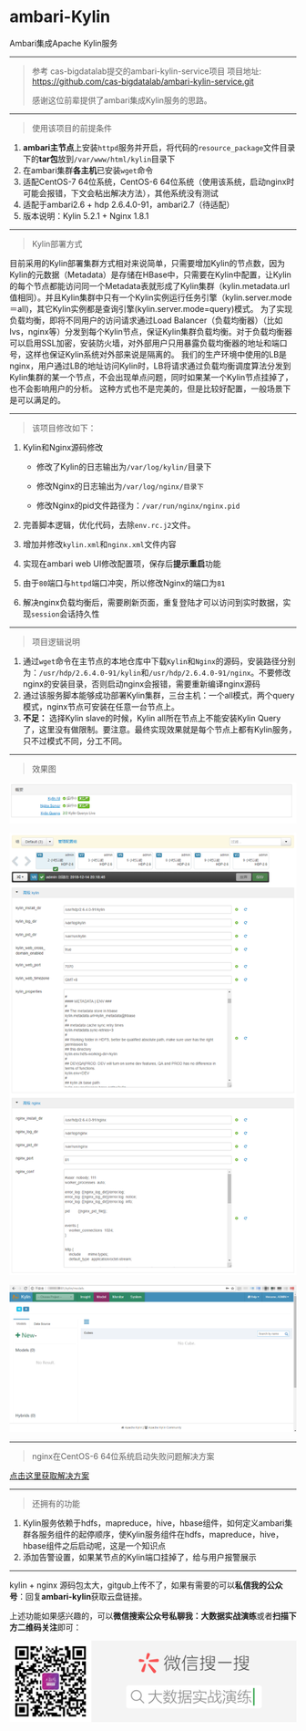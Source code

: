 # ambari-Kylin
Ambari集成Apache Kylin服务

---

> 参考 cas-bigdatalab提交的ambari-kylin-service项目
> 项目地址: https://github.com/cas-bigdatalab/ambari-kylin-service.git
>
> 感谢这位前辈提供了ambari集成Kylin服务的思路。

---

> 使用该项目的前提条件

1. **ambari主节点**上安装`httpd`服务并开启，将代码的`resource_package`文件目录下的**tar包**放到`/var/www/html/kylin`目录下
2. 在ambari集群**各主机**已安装`wget`命令
3. 适配CentOS-7 64位系统，CentOS-6 64位系统（使用该系统，启动nginx时可能会报错，下文会粘出解决方法），其他系统没有测试
4. 适配于ambari2.6 + hdp 2.6.4.0-91，ambari2.7（待适配）
5. 版本说明：Kylin 5.2.1 + Nginx 1.8.1

---

> Kylin部署方式

目前采用的Kylin部署集群方式相对来说简单，只需要增加Kylin的节点数，因为Kylin的元数据（Metadata）是存储在HBase中，只需要在Kylin中配置，让Kylin的每个节点都能访问同一个Metadata表就形成了Kylin集群（kylin.metadata.url 值相同）。并且Kylin集群中只有一个Kylin实例运行任务引擎（kylin.server.mode＝all)，其它Kylin实例都是查询引擎(kylin.server.mode=query)模式。
为了实现负载均衡，即将不同用户的访问请求通过Load Balancer（负载均衡器）（比如lvs，nginx等）分发到每个Kylin节点，保证Kylin集群负载均衡。对于负载均衡器可以启用SSL加密，安装防火墙，对外部用户只用暴露负载均衡器的地址和端口号，这样也保证Kylin系统对外部来说是隔离的。
我们的生产环境中使用的LB是nginx，用户通过LB的地址访问Kylin时，LB将请求通过负载均衡调度算法分发到Kylin集群的某一个节点，不会出现单点问题，同时如果某一个Kylin节点挂掉了，也不会影响用户的分析。
这种方式也不是完美的，但是比较好配置，一般场景下是可以满足的。

---

> 该项目修改如下：

1. Kylin和Nginx源码修改

   - 修改了Kylin的日志输出为`/var/log/kylin/`目录下

   - 修改Nginx的日志输出为`/var/log/nginx/目录下`

   - 修改Nginx的pid文件路径为：`/var/run/nginx/nginx.pid`
2. 完善脚本逻辑，优化代码，去除`env.rc.j2`文件。
3. 增加并修改`kylin.xml`和`nginx.xml`文件内容
4. 实现在ambari web UI修改配置项，保存后**提示重启**功能
5. 由于`80`端口与`httpd`端口冲突，所以修改Nginx的端口为`81`
6. 解决nginx负载均衡后，需要刷新页面，重复登陆才可以访问到实时数据，实现`session`会话持久性

---

> 项目逻辑说明

1. 通过`wget`命令在主节点的本地仓库中下载`Kylin`和`Nginx`的源码，安装路径分别为：`/usr/hdp/2.6.4.0-91/kylin`和`/usr/hdp/2.6.4.0-91/nginx`。不要修改nginx的安装目录，否则启动nginx会报错，需要重新编译nginx源码
2. 通过该服务脚本能够成功部署Kylin集群，三台主机：一个all模式，两个query模式，nginx节点可安装在任意一台节点上。
3. **不足：** 选择Kylin slave的时候，Kylin all所在节点上不能安装Kylin Query了，这里没有做限制。要注意。最终实现效果就是每个节点上都有Kylin服务，只不过模式不同，分工不同。

---

> 效果图

![](https://raw.githubusercontent.com/841809077/blog-img/master/20181110/20181214222045.jpg)

![](https://raw.githubusercontent.com/841809077/blog-img/master/20181110/20181214223927.png)

![](https://raw.githubusercontent.com/841809077/blog-img/master/20181110/20181213234222.jpg)

---

> nginx在CentOS-6 64位系统启动失败问题解决方案

[点击这里获取解决方案](https://841809077.github.io/2018/05/21/Nginx%E5%AE%89%E8%A3%85%E9%85%8D%E7%BD%AE.html#5-ngnix%E5%9C%A8CentOS-6%E7%B3%BB%E7%BB%9F%E5%90%AF%E5%8A%A8%E6%8A%A5%E9%94%99)

---

> 还拥有的功能

1. Kylin服务依赖于hdfs，mapreduce，hive，hbase组件，如何定义ambari集群各服务组件的起停顺序，使Kylin服务组件在hdfs，mapreduce，hive，hbase组件之后启动呢，这是一个知识点
2. 添加告警设置，如果某节点的Kylin端口挂掉了，给与用户报警展示

---
kylin + nginx 源码包太大，gitgub上传不了，如果有需要的可以**私信我的公众号**：回复**ambari-kylin**获取云盘链接。

上述功能如果感兴趣的，可以**微信搜索公众号私聊我：大数据实战演练**或者**扫描下方二维码关注**即可：

![](https://raw.githubusercontent.com/841809077/blog-img/master/20181110/20181213235322.png)	




